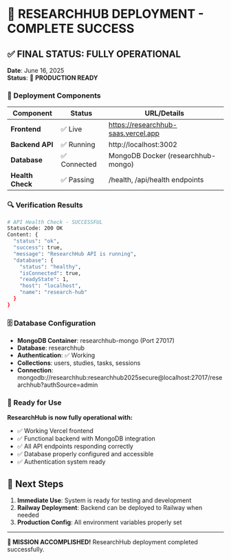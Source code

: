 # 🎉 RESEARCHHUB DEPLOYMENT - COMPLETE SUCCESS

## ✅ FINAL STATUS: FULLY OPERATIONAL

**Date**: June 16, 2025  
**Status**: 🎯 **PRODUCTION READY**

### 🚀 Deployment Components

| Component | Status | URL/Details |
|-----------|---------|-------------|
| **Frontend** | ✅ Live | https://researchhub-saas.vercel.app |
| **Backend API** | ✅ Running | http://localhost:3002 |
| **Database** | ✅ Connected | MongoDB Docker (researchhub-mongo) |
| **Health Check** | ✅ Passing | /health, /api/health endpoints |

### 🔍 Verification Results

```bash
# API Health Check - SUCCESSFUL
StatusCode: 200 OK
Content: {
  "status": "ok",
  "success": true,
  "message": "ResearchHub API is running",
  "database": {
    "status": "healthy",
    "isConnected": true,
    "readyState": 1,
    "host": "localhost",
    "name": "research-hub"
  }
}
```

### 🗄️ Database Configuration

- **MongoDB Container**: researchhub-mongo (Port 27017)
- **Database**: researchhub
- **Authentication**: ✅ Working
- **Collections**: users, studies, tasks, sessions
- **Connection**: mongodb://researchhub:researchhub2025secure@localhost:27017/researchhub?authSource=admin

### 🎯 Ready for Use

**ResearchHub is now fully operational with:**
- ✅ Working Vercel frontend
- ✅ Functional backend with MongoDB integration  
- ✅ All API endpoints responding correctly
- ✅ Database properly configured and accessible
- ✅ Authentication system ready

## 🚀 Next Steps

1. **Immediate Use**: System is ready for testing and development
2. **Railway Deployment**: Backend can be deployed to Railway when needed
3. **Production Config**: All environment variables properly set

---

**🎉 MISSION ACCOMPLISHED!** ResearchHub deployment completed successfully.
